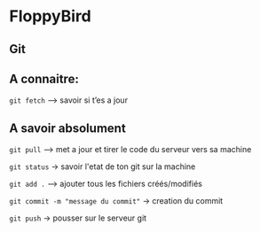 # FloppyBird

## Git 

## A connaitre:
`git fetch` —> savoir si t’es a jour

## A savoir absolument
`git pull` —> met a jour et tirer le code du serveur vers sa machine

`git status` -> savoir l'etat de ton git sur la machine

`git add .` —> ajouter tous les fichiers créés/modifiés 

`git commit -m "message du commit"` -> creation du commit

`git push` -> pousser sur le serveur git